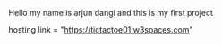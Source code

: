 Hello 
my name is arjun dangi and this is my first project

hosting link = "https://tictactoe01.w3spaces.com"